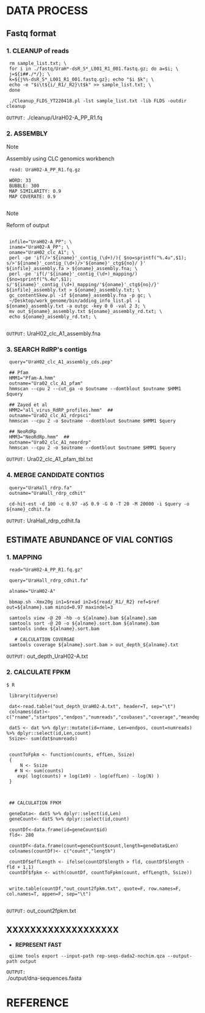 
# DATA PROCESS

## Fastq format

### 1. CLEANUP of reads
```
 rm sample_list.txt; \
 for i in ./fastq/UraH*-dsR_S*_L001_R1_001.fastq.gz; do a=$i; \
 j=${i##./*/}; \
 k=${j%%-dsR_S*_L001_R1_001.fastq.gz}; echo "$i $k"; \
 echo -e "$i\t${i/_R1/_R2}\t$k" >> sample_list.txt; \
 done

 ./Cleanup_FLDS_YT220418.pl -lst sample_list.txt -lib FLDS -outdir cleanup

```

`OUTPUT:` ./cleanup/UraH02-A_PP_R1.fq


### 2. ASSEMBLY

> [!Note]
> Assembly using CLC genomics workbench

```
 read: UraH02-A_PP_R1.fq.gz

 WORD: 33
 BUBBLE: 300
 MAP SIMILARITY: 0.9
 MAP COVERATE: 0.9
 

```
> [!Note]
> Reform of output

```

 infile="UraH02-A_PP"; \
 iname="UraH02-A_PP"; \
 oname="UraH02_clc_A1"; \
 perl -pe 'if(/>'${iname}'_contig_(\d+)/){ $no=sprintf("%.4u",$1); s/>'${iname}'_contig_(\d+)/>'${oname}'_ctg${no}/ }' ${infile}_assembly.fa > ${oname}_assembly.fna; \
 perl -pe 'if(/'${iname}'_contig_(\d+)_mapping/){$no=sprintf("%.4u",$1); s/'${iname}'_contig_(\d+)_mapping/'${oname}'_ctg${no}/}' ${infile}_assembly.txt > ${oname}_assembly.txt; \
 gc_contentSkew.pl -if ${oname}_assembly.fna -p gc; \
 ~/Desktop/work_genome/bin/adding_info_list.pl -i ${oname}_assembly.txt -a outgc -key 0 0 -val 2 3; \
 mv out_${oname}_assembly.txt ${oname}_assembly_rd.txt; \
 echo ${oname}_assembly_rd.txt; \


```

`OUTPUT:` UraH02_clc_A1_assembly.fna



### 3. SEARCH RdRP's contigs

```
 query="UraH02_clc_A1_assembly_cds.pep"

 ## Pfam
 HMM1="Pfam-A.hmm" 
 outname="Ura02_clc_A1_pfam"
 hmmscan --cpu 2 --cut_ga -o $outname --domtblout $outname $HMM1 $query

 ## Zayed et al 
 HMM2="all_virus_RdRP_profiles.hmm"  ## 
 outname="Ura02_clc_A1_rdrpsci"
 hmmscan --cpu 2 -o $outname --domtblout $outname $HMM1 $query

 ## NeoRdRp
 HMM3="NeoRdRp.hmm"  ## 
 outname="Ura02_clc_A1_neordrp"
 hmmscan --cpu 2 -o $outname --domtblout $outname $HMM1 $query
```

`OUTPUT:` Ura02_clc_A1_pfam_tbl.txt


### 4. MERGE CANDIDATE CONTIGS
   
```
 query="UraHall_rdrp.fa"
 outname="UraHall_rdrp_cdhit"

 cd-hit-est -d 100 -c 0.97 -aS 0.9 -G 0 -T 20 -M 20000 -i $query -o ${name}_cdhit.fa

```

`OUTPUT:` UraHall_rdrp_cdhit.fa




## ESTIMATE ABUNDANCE OF VIAL CONTIGS



### 1. MAPPING

```
 read="UraH02-A_PP_R1.fq.gz"

 query="UraHall_rdrp_cdhit.fa"

 alname="UraH02-A"

 bbmap.sh -Xmx20g in1=$read in2=${read/_R1/_R2} ref=$ref out=${alname}.sam minid=0.97 maxindel=3

 samtools view -@ 20 -hb -o ${alname}.bam ${alname}.sam
 samtools sort -@ 20 -o ${alname}.sort.bam ${alname}.bam
 samtools index ${alname}.sort.bam

   # CALCULATION COVERGAE
 samtools coverage ${alname}.sort.bam > out_depth_${alname}.txt

```

`OUTPUT:`   out_depth_UraH02-A.txt



### 2. CALCULATE FPKM

```
$ R

 library(tidyverse)

 dat<-read.table("out_depth_UraH02-A.txt", header=T, sep="\t")
 colnames(dat)<-c("rname","startpos","endpos","numreads","covbases","coverage","meandepth","meanbaseq","meanmapq")

 datS <- dat %>% dplyr::mutate(id=rname, Len=endpos, count=numreads) %>% dplyr::select(id,Len,count)
 Ssize<- sum(dat$numreads)


 countToFpkm <- function(counts, effLen, Ssize)
 {
     N <- Ssize
   # N <- sum(counts)
    exp( log(counts) + log(1e9) - log(effLen) - log(N) )
 }



 ## CALCULATION FPKM

 geneData<- datS %>% dplyr::select(id,Len)
 geneCount<- datS %>% dplyr::select(id,count)

 countDf<-data.frame(id=geneCount$id)
 fld<- 280

 countDf<-data.frame(count=geneCount$count,length=geneData$Len)
 colnames(countDf)<- c("count","length")

 countDf$effLength <- ifelse(countDf$length > fld, countDf$length - fld + 1,1)
 countDf$fpkm <- with(countDf, countToFpkm(count, effLength, Ssize))


 write.table(countDf,"out_count2fpkm.txt", quote=F, row.names=F, col.names=T, appen=F, sep="\t")


```

`OUTPUT:`  out_count2fpkm.txt





## XXXXXXXXXXXXXXXXXXX
 
+   **REPRESENT FAST**  

```
 qiime tools export --input-path rep-seqs-dada2-nochim.qza --output-path output
```

`OUTPUT:`  
 ./output/dna-sequences.fasta  


# REFERENCE




